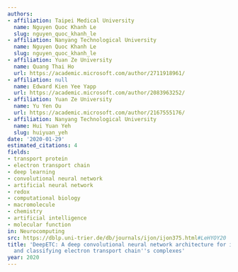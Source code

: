 ```yaml
---
authors:
- affiliation: Taipei Medical University
  name: Nguyen Quoc Khanh Le
  slug: nguyen_quoc_khanh_le
- affiliation: Nanyang Technological University
  name: Nguyen Quoc Khanh Le
  slug: nguyen_quoc_khanh_le
- affiliation: Yuan Ze University
  name: Quang Thai Ho
  url: https://academic.microsoft.com/author/2711918961/
- affiliation: null
  name: Edward Kien Yee Yapp
  url: https://academic.microsoft.com/author/2083963252/
- affiliation: Yuan Ze University
  name: Yu Yen Ou
  url: https://academic.microsoft.com/author/2167555176/
- affiliation: Nanyang Technological University
  name: Hui Yuan Yeh
  slug: huiyuan_yeh
date: '2020-01-29'
estimated_citations: 4
fields:
- transport protein
- electron transport chain
- deep learning
- convolutional neural network
- artificial neural network
- redox
- computational biology
- macromolecule
- chemistry
- artificial intelligence
- molecular function
in: Neurocomputing
src: https://dblp.uni-trier.de/db/journals/ijon/ijon375.html#LeHYOY20
title: 'DeepETC: A deep convolutional neural network architecture for investigating
  and classifying electron transport chain''s complexes'
year: 2020
---
```

